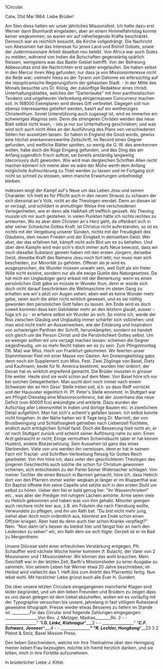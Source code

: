 1Circular.

 Calw, 31st Mai 1864.
Liebe Brüder!

Am 5ten diess hatten wir unser jährliches Missionsfest. Ich hatte dazu erst Werner dann Blumhardt eingeladen, aber an einem Himmelfahrtstag konnte keiner wegkommen; so waren wir auf näherliegende Kräfte beschränkt. Dennoch war es reichlich besucht, die Kirche vollgedrängt. Die Nachricht von Abessinien hat das Interesse für jenes Land und Bishof Gobats, sowie der Judenmissionare Arbeit daselbst neu belebt. Von Africa war auch Gutes zu melden, während von Indien die Botschaften gegenwärtig spärlich fliessen, wenigstens was das Basler Gebiet betrifft. Von der Befreiung Abbeocuttas sind die Nachrichten erst später eingelaufen. Sie haben selbst in den Mercur ihren Weg gefunden, nur dass ja von Missionsinteresse nicht die Rede war; vielmehr hiess es der Tyrann von Dahome sei eifersüchtig auf die repuplicanische Regierungsform der gehassten Stadt. - In der Mitte des Monats besuchte uns Dr. König, der zukünftige Redakteur eines christl. Unterhaltungsblattes, welches der "Gartenlaube" mit ihrer pantheistischen Tendenz und ungeheuren Verbreitung einigermassen Concurrenz machen soll. In 168000 Exemplaren wird dieses Gift verbreitet. Dagegen soll nun ebenso Interessantes geliefert werden, basirt auf ein weitherziges Christenthum. Soviel Unterstützung auch zugesagt ist, wird es immerhin ein schwieriges Wagniss sein. Denn die strengeren Christen werden das neue Blatt selbst nicht lesen, - ists ja nur zur Unterhaltung geschrieben; und was wird sich auch nicht Alles an der Ausführung des Plans von verschiedenen Seiten her aussetzen lassen. So haben in England die Good words, gewiss eine höchst anerkennenswerthe Zeitschrift, im Record einen Gegner gefunden, und weltliche Blätter spotten, so wenig die G. W. das anerkennen wollen, habe doch die Rüge Eingang gefunden, und das Ding das am Anfang jugendlich frisch auftrat, sei bereits anständig langweilig (decorously dull) geworden. Wie wird man dergleichen Schriften Allen recht machen können! Ich meine aber es wäre der Mühe werth dem Anfang möglichste Aufmunterung zu Theil werden zu lassen und im Fortgang sich nicht so schnell zu stossen, wenn manche Erwartungen unbefriedigt bleiben.

Indessen wogt der Kampf auf's Neue um das Leben Jesu und seinen Charakter. Ich hielt es für Pflicht auch in den neuen Strauss zu schauen der sich diessmal an's Volk, nicht an die Theologen wendet. Denn an diesen ist er verzagt, und schildert in anmuthiger Weise ihre verschiedenen Verlegenheiten, wie er denn alle Halbheit oft trefflich geisselt. Als Theolog musste ich mir auch gestehen, in vielen Punkten hätte ich nichts rechtes zu antworten. Wo es aber dem Christen an's Herz geht, da offenbart sich in aller seiner Schwäche Gottes Kraft. Ist Christus nicht auferstanden, so ist es nichts mit der Vergebung unserer Sünden, nichts mit der Freudigkeit des Glaubens, dem neuen Frieden und der Einigkeit in demselben Geist. Wer aber, der das erfahren hat, kämpft nicht aufs Blut um es zu behalten. Und über dem Kampfe wird man sich's doch immer aufs Neue bewusst, dass wir noch dieselbe Substanz gemein haben mit den ersten Jüngern, derselbe Geist, dieselbe Kraft des Namens Jesu noch fort lebt; nur muss man sich bescheiden, zur Minorität zu gehören. Offener als je wird es ausgesprochen, die Wunder müssen unwahr sein, weil Gott als ein freier Wille nicht existire, sondern nur als die ewige Quelle des Naturgesetzes. Da hat mich ein Unglaubiger ganz erbaut mit der Bemerkung: wenn es einen persönlichen Gott gäbe so müsste er Wunder thun, denn er würde sich doch nicht darauf beschränken die Weltmaschine im steten Gang zu erhalten wie wir's jetzt vor Augen sehen; eben weil es keine Wunder mehr gebe, seien auch die alten nicht wirklich gewesen, und es sei nöthig geworden den persönlichen Gott fallen zu lassen. Am Ende wird es doch soweit kommen dass kein Gebildeter mehr an den letztern glaubt, ausser - füge ich zu - er erfahre selbst ein Wunder an sich. So meine ich, werde der Riss zwischen Glaubig und Unglaubig immer schärfer sich vollziehen; und man wird nicht mehr an Aussenwerken, wie der Erklärung und Inspiration von schwierigen Parthien der Schrift, herumkämpfen, sondern es handelt sich gleich um die Person Christi und die Persönlichkeit Gottes selbst. Um so weniger sollten wir uns verzagt machen lassen: scheinen die Gegner siegesfreudig, um so mehr Recht haben wir es zu sein. 
Zum Pfingstmontag (16. Mai) war Miss. Hoch von Frankfurt gekommen. Wir feierten unser Stammheimer Fest mit einer Masse von Gästen. Am Dreieinigkeitstag gabs denn noch ein Supplement zum Miss. Fest. Zwei Zöglinge von Basel, Dietz und Kaufmann, beide für N. America bestimmt, wurden hier ordinirt; der Decan hat es wirklich ergreifend gemacht. Die Brüder mussten in grosser Eile weiter. Heute sind sie wohl schon auf dem Meer. Von Basel höre ich nur bei solchen Gelegenheiten. Man sucht dort noch immer nach einem Schweizer der an Hrn Gess' Stelle treten soll, d.h. so dass Reiff vorrückt und der Hausvater eigentlich H. Pf. Peter's Stelle einnimmt. In Stuttgart war am Pfingst-Dienstag eine Missionsconferenz, bei der Josenhans das neue Deficit (von 80000 fcs) ankündigte und erklärte. Dazu wurden der Aufschlag aller Lebensmittel in Indien und dortige Bauten etc. in ziemlichem Detail aufgeführt. Man hat sich's scheint's gefallen lassen. Ich selbst konnte nicht hingehen. In der Nähe hatten wir 8 Tage lang Dr. Marriott, der von Brustbeengung und Schlaflosigkeit getrieben nach Liebenzell flüchtete, endlich auch erträglichen Schlaf fand. Doch die Besserung hielt nicht an, er ist nach Stuttgart zurück und scheint seiner Auflösung nahe zu sein. Einen Arzt gebraucht er nicht; Einige vermuthen Schwindsucht (aber er hat keinen Husten), andere Blutzersetzung. Sein Aussehen ist ganz das eines Sterbenden. Viele von uns werden ihn vermissen, denn er hat in seinem Fach mit Tractat- und Schriften-Verbreitung fleissig für Gottes Reich gearbeitet. Von ihm höre ich, dass unter den geschickteren Theologen des jüngeren Geschlechts auch solche die schon für Christum gewonnen schienen, sich entschieden zu der Partei Seiner Widersacher schlagen. Von meiner Tochter die einen Besuch in Barmen gemacht, höre ich, dass Hebich dort von den Pfarrern immer weiter wegkam je länger er im Wupperthal war. Ein Baptist öffnete ihm seine Capelle und setzte sich in den ersten Stuhl um selbst zu hören. Ueber den fiel er bald genug her: "ihr Wasserchristen!" etc., was aber der Prediger mit ruhigem Lächeln anhörte. Arme seien viele zu Hebich gekommen und haben was von ihm gehabt. Mitunter giengen auch reichere nicht leer aus, z.B. ein Fräulein die nach Flensburg wollte, Verwundete zu pflegen, und ihn um Rath bat. "Du bist nicht mehr jung, siehst aber doch noch ordentlich aus, könntest am Ende schon einen Offizier kriegen. Aber hast du denn auch hier schon Kranke verpflegt?" Nein. "Nun dann ist's besser du bleibst hier und fängst hier an nach den Leidenden zu sehen" etc, ein Rath dem sie sich fügte. Derzeit ist er im Bad zu Mergentheim.

Unsere Diöcese sieht einer erfreulichen Verstärkung entgegen, Pfr. Schauffler wird nächste Woche hieher kommen (f. Bulach), der Vater von 2 Missionaren und 1 Missionslehrer. Wir können das wohl brauchen. Mein Geschäft war in der letzten Zeit, Barth's Missionslieder zu einer Ausgabe zu sammeln. Von seinem Leben hat Werner etwa 20 Jahre beschrieben; im Herbst wird vielleicht das 1. Heft (bis zum Antritt des Pfarramts) fertig. Nun lebet wohl. Mit herzlicher Liebe grüsst euch alle
 Euer
 H. Gundert.



Die über unsere letzten Circulare eingegangenen mancherlei Klagen sind leider begründet, und um den lieben Freunden und Brüdern zu zeigen dass es uns daran gelegen ist dem Uebel abzuhelfen, wollen wir es vorläufig mit der Typographie versuchen bis unsere, jahrelang in fast völligem Ruhestand gewesene lithograph. Presse wieder etwas Besseres zu liefern im Stande ist. 
_________Für das Circular sind folgende Zahlungen eingegangen: 
_________________Von Rev. J. Metzger, Madras________Rs. 2 - - __________________"_ _"___I.G. Linke, Kishnagur_____"___2 - - __________________"_ _"___C.F. Schwarz, Jooneer_____"___4 - - __________________"_ _"___R. Lechler, Hongkong______"__23 3 2 
 Plebst & Stolz,
 Basel Mission Press.


Den lieben Geschwistern, welche mir ihre Theilnahme über den Heimgang meiner lieben Frau bezeugten, möchte ich hiemit herzlich danken, und sie bitten, mich in ihre Fürbitte aufzunehmen.

 In brüderlicher Liebe
 J. Kittel.
